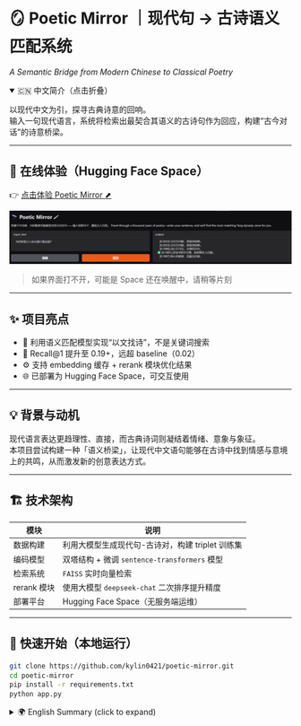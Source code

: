 # 🪞 Poetic Mirror ｜现代句 → 古诗语义匹配系统
*A Semantic Bridge from Modern Chinese to Classical Poetry*

<details open>
<summary>🇨🇳 中文简介（点击折叠）</summary>

以现代中文为引，探寻古典诗意的回响。  
输入一句现代语言，系统将检索出最契合其语义的古诗句作为回应，构建“古今对话”的诗意桥梁。

---

## 🔗 在线体验（Hugging Face Space）

👉 [点击体验 Poetic Mirror ⬈](https://huggingface.co/spaces/slxhere/Poetic_Mirror)

<p align="center">
  <img src="https://github.com/kylin0421/poetic-mirror/blob/main/template.png?raw=true" width="1000"/>
</p>

> 如果界面打不开，可能是 Space 还在唤醒中，请稍等片刻

---

## ✨ 项目亮点

- 🧠 利用语义匹配模型实现“以文找诗”，不是关键词搜索
- 🎯 Recall@1 提升至 0.19+，远超 baseline（0.02）
- ⚙️ 支持 embedding 缓存 + rerank 模块优化结果
- 🌐 已部署为 Hugging Face Space，可交互使用

---

## 💡 背景与动机

现代语言表达更趋理性、直接，而古典诗词则凝结着情绪、意象与象征。  
本项目尝试构建一种「语义桥梁」，让现代中文语句能够在古诗中找到情感与意境上的共鸣，从而激发新的创意表达方式。

---

## 🏗 技术架构

| 模块 | 说明 |
|------|------|
| 数据构建 | 利用大模型生成现代句-古诗对，构建 triplet 训练集 |
| 编码模型 | 双塔结构 + 微调 `sentence-transformers` 模型 |
| 检索系统 | `FAISS` 实时向量检索 |
| rerank 模块 | 使用大模型 `deepseek-chat` 二次排序提升精度 |
| 部署平台 | Hugging Face Space（无服务端运维） |

---

## 🚀 快速开始（本地运行）

```bash
git clone https://github.com/kylin0421/poetic-mirror.git
cd poetic-mirror
pip install -r requirements.txt
python app.py

```

</details> <details> <summary>🌍 English Summary (click to expand)</summary>
Poetic Mirror is a semantic retrieval system that maps modern Chinese sentences to the most thematically resonant lines from classical Chinese poetry.
By leveraging sentence embeddings, vector search, and reranking, it enables modern expressions to be reflected in ancient verse — forming a poetic dialogue across time.

🔗 Online Demo
👉 [Try Poetic Mirror on Hugging Face Space ⬈](https://huggingface.co/spaces/slxhere/Poetic_Mirror)

✨ Highlights
🧠 Semantic retrieval instead of keyword matching

🎯 Recall@1 improved to 0.19+, far above baseline (0.02)

⚙️ Supports embedding caching + LLM-based reranking

🚀 Fully deployed via Hugging Face Space, no backend needed

💡 Motivation
Modern Chinese tends to be rational and direct, while classical poetry is rich in metaphor and emotion.
This project aims to bridge the two by retrieving poetic responses that reflect the semantics and sentiment of contemporary language.

🏗 Architecture
Module	Description
Data	GPT-based generation of modern-poem triplets
Encoders	Dual-tower sentence transformer, finetuned
Retrieval	FAISS-based dense search
Rerank	LLM-based reranking via DeepSeek-Chat
Deployment	Hugging Face Space (no backend required)

🚀 Local Run
```bash
git clone https://github.com/kylin0421/poetic-mirror.git
cd poetic-mirror
pip install -r requirements.txt
python app.py
</details> 
```
